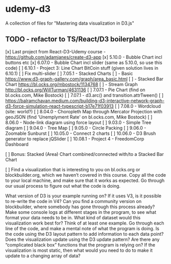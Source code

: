 # udemy-d3

A collection of files for "Mastering data visualization in D3.js"

## TODO - refactor to TS/React/D3 boilerplate

[x] Last project from React-D3-Udemy course - <https://github.com/adamjanes/create-d3-app>
[x] 5.10.0 - Bubble Chart incl buttons etc
[x] 6.07.0 - Bubble Chart incl slider (same as 5.10.0, so use this code)
[ ] 6.10.1 - Project 3: Line Chart BitCoin stuff (given solution lives in 6.10.1)
    [ ] Fix multi-slider
[ ] 7.05.1 - Stacked Charts
    [ ] - Basic <https://www.d3-graph-gallery.com/graph/area_basic.html>
    [ ] - Stacked Bar Chart <https://bl.ocks.org/mbostock/1134768>
    [ ] - Stream Graph <http://bl.ocks.org/WillTurman/4631136>
[ ] 7.07.1 - Pie Chart (find on bl.ocks.com, Mike Bostock)
[ ] 7.07.1 - d3.arc() and transition.attrTween()
[ ] https://balramchavan.medium.com/building-d3-interactive-network-graph-d3-force-simulation-react-typescript-b17e71f03913
[ ] 7.08.0 - Wordcloud (site: world?)
[ ] 8.04.0 - Choropleth Map through Mercator Projection with geoJSON (find 'Unemplyment Rate' on bl.ocks.com, Mike Bostock)
[ ] 8.06.0 - Node-link diagram using force layout
[ ] 9.03.0 - Simple Tree diagram
[ ] 9.04.0 - Tree Map
[ ] 9.05.0 - Circle Packing
[ ] 9.06.0 - Zoomable Sunburst
[ ] 10.05.0 - Connect 2 charts
[ ] 10.06.0 - D3 Brush generator to replace jQSlider
[ ] 10.08.1 - Project 4 - FreedomCorp Dashboard

[ ] Bonus: Stacked (Area) Chart combined/connected with/to a Stacked Bar Chart

[ ] Find a visualization that is interesting to you on bl.ocks.org or blockbuilder.org, which we haven’t covered in this course. Copy all the code to your local machine, and make sure that it works as expected. Go through our usual process to figure out what the code is doing.

What version of D3 is your example running on? If it uses V3, is it possible to re-write the code in V4? Can you find a community version on blockbuilder, where somebody has gone through this process already?
Make some console logs at different stages in the program, to see what format your data needs to be in. What kind of dataset would this visualization work best for? Think of at least one example.
Go through each line of the code, and make a mental note of what the program is doing. Is the code using the D3 layout pattern to add information to each data point? Does the visualization update using the D3 update pattern? Are there any “complicated black box” functions that the program is relying on?
If the visualization is most static, then what would you need to do to make it update to a changing array of data?

